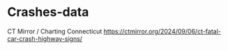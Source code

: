 # Crashes-data
 CT Mirror / Charting Connecticut
https://ctmirror.org/2024/09/06/ct-fatal-car-crash-highway-signs/

